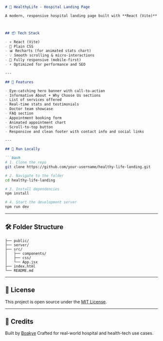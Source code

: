 ````markdown
# 🏥 HealthyLife - Hospital Landing Page

A modern, responsive hospital landing page built with **React (Vite)** and **CSS**, designed to showcase services, doctors, appointments, and more — optimized for performance, SEO, and mobile usability.



## 📦 Tech Stack

- ⚛️ React (Vite)
- 🎨 Plain CSS
- 📊 Recharts (for animated stats chart)
- 💡 Smooth scrolling & micro-interactions
- 📱 Fully responsive (mobile-first)
- ⚡ Optimized for performance and SEO

---

## 📁 Features

- Eye-catching hero banner with call-to-action  
- Informative About + Why Choose Us sections  
- List of services offered  
- Real-time stats and testimonials  
- Doctor team showcase  
- FAQ section  
- Appointment booking form  
- Animated appointment chart  
- Scroll-to-top button  
- Responsive and clean footer with contact info and social links

---

## 🚀 Run Locally

```bash
# 1. Clone the repo
git clone https://github.com/your-username/healthy-life-landing.git

# 2. Navigate to the folder
cd healthy-life-landing

# 3. Install dependencies
npm install

# 4. Start the development server
npm run dev
````

---

## 🛠️ Folder Structure

```
├── public/
├── server/
├── src/
│   ├── components/
│   ├── css/
│   └── App.jsx
├── index.html
└── README.md
```

---

## 📄 License

This project is open source under the [MIT License](LICENSE).

---

## 🙌 Credits

Built by [Boakye](https://bkye.vercel.app)
Crafted for real-world hospital and health-tech use cases.

```


